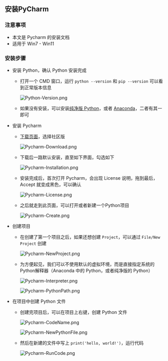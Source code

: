 ## 安装PyCharm

### 注意事项

- 本文是 Pycharm 的安装文档
- 适用于 Win7 - Win11

### 安装步骤

- 安装 Python，确认 Python 安装完成
	- 打开一个 CMD 窗口，运行 `python --version` 和 `pip --version` 可以看到正常版本信息

		![Python-Version.png](images/9da5527f336948b59f2e5f195552cb61-Python-Version.png)

	- 如果没有安装，可以安装[纯净版 Python](Installation-Python.md)，或者 [Anaconda](Installation-Anaconda.md)，二者有其一即可
- 安装 Pycharm
	- [下载页面](https://www.jetbrains.com/pycharm/download/#section=windows)，选择社区版

		![Pycharm-Download.png](images/bec937bdec704aee995f610566dcebb0-Pycharm-Download.png)

	- 下载后一路默认安装，直至如下界面，勾选如下

		![Pycharm-Installation.png](images/bec937bdec704aee995f610566dcebb0-Pycharm-Installation.png)

	- 安装完成后，首次打开 Pycharm，会出现 License 说明，拖到最后，Accept 就变成黑色，可以确认

		![Pycharm-License.png](images/bec937bdec704aee995f610566dcebb0-Pycharm-License.png)

	- 之后就走到此页面，可以打开或者新建一个Python项目

		![Pycharm-Create.png](images/bec937bdec704aee995f610566dcebb0-Pycharm-CreateProject.png)

- 创建项目
	- 在创建了第一个项目之后，如果还想创建 `Project`，可以通过 `File/New Project` 创建

		![Pycharm-NewProject.png](images/bec937bdec704aee995f610566dcebb0-Pycharm-NewProject.png)

	- 为方便起见，我们可以不使用默认的虚拟环境，而是直接指定系统的 Python解释器（Anaconda 中的 Python，或者纯净版的 Python）

		![Pycharm-Interpreter.png](images/bec937bdec704aee995f610566dcebb0-Pycharm-Interpreter.png)

		![Pycharm-PythonPath.png](images/bec937bdec704aee995f610566dcebb0-Pycharm-PythonPath.png)

- 在项目中创建 Python 文件
	- 创建完项目后，可以在项目上右键，创建 Python 文件

		![Pycharm-CodeName.png](images/bec937bdec704aee995f610566dcebb0-Pycharm-NewPythonFile.png)

		![Pycharm-NewPythonFile.png](images/bec937bdec704aee995f610566dcebb0-Pycharm-CodeName.png)

	- 然后在新建的文件中写上 `print('hello, world!')`，运行代码

		![Pycharm-RunCode.png](images/bec937bdec704aee995f610566dcebb0-Pycharm-RunCode.png)